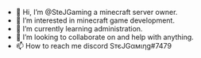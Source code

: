 - 👋 Hi, I’m @SteJGaming a minecraft server owner.
- 👀 I’m interested in minecraft game development.
- 🌱 I’m currently learning administration.
- 💞️ I’m looking to collaborate on and help with anything.
- 📫 How to reach me discord SтєJGαмιηg#7479

<!---
SteJGaming/SteJGaming is a ✨ special ✨ repository because its `README.md` (this file) appears on your GitHub profile.
You can click the Preview link to take a look at your changes.
--->
